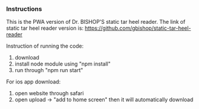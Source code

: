 
### Instructions 
This is the PWA version of Dr. BISHOP'S static tar heel reader.
The link of static tar heel reader version is: https://github.com/gbishop/static-tar-heel-reader

Instruction of running the code:
1. download
2. install node module using "npm install"
3. run through "npm run start"

For ios app download:
1. open website through safari
2. open upload -> "add to home screen" then it will automatically download


    
